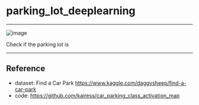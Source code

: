 # parking_lot_deeplearning
-------
![image](https://user-images.githubusercontent.com/70565663/104798126-6d7f3280-5807-11eb-8915-b875396486c8.png)

Check if the parking lot is 

---------
## Reference
* dataset: Find a Car Park https://www.kaggle.com/daggysheep/find-a-car-park
* code: https://github.com/kairess/car_parking_class_activation_map
